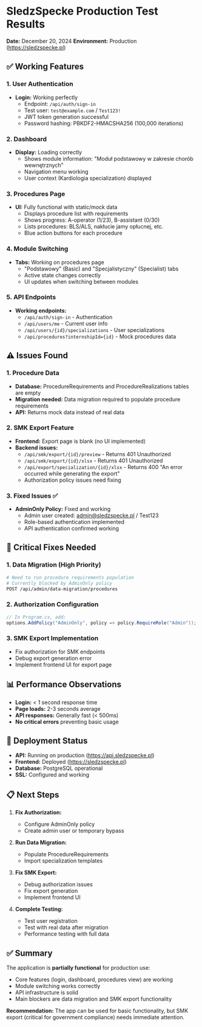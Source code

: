 # SledzSpecke Production Test Results
**Date:** December 20, 2024
**Environment:** Production (https://sledzspecke.pl)

## ✅ Working Features

### 1. User Authentication
- **Login:** Working perfectly
  - Endpoint: `/api/auth/sign-in`
  - Test user: `test@example.com` / `Test123!`
  - JWT token generation successful
  - Password hashing: PBKDF2-HMACSHA256 (100,000 iterations)

### 2. Dashboard
- **Display:** Loading correctly
  - Shows module information: "Moduł podstawowy w zakresie chorób wewnętrznych"
  - Navigation menu working
  - User context (Kardiologia specialization) displayed

### 3. Procedures Page
- **UI:** Fully functional with static/mock data
  - Displays procedure list with requirements
  - Shows progress: A-operator (1/23), B-assistant (0/30)
  - Lists procedures: BLS/ALS, nakłucie jamy opłucnej, etc.
  - Blue action buttons for each procedure

### 4. Module Switching
- **Tabs:** Working on procedures page
  - "Podstawowy" (Basic) and "Specjalistyczny" (Specialist) tabs
  - Active state changes correctly
  - UI updates when switching between modules

### 5. API Endpoints
- **Working endpoints:**
  - `/api/auth/sign-in` - Authentication
  - `/api/users/me` - Current user info
  - `/api/users/{id}/specializations` - User specializations
  - `/api/procedures?internshipId={id}` - Mock procedures data

## ⚠️ Issues Found

### 1. Procedure Data
- **Database:** ProcedureRequirements and ProcedureRealizations tables are empty
- **Migration needed:** Data migration required to populate procedure requirements
- **API:** Returns mock data instead of real data

### 2. SMK Export Feature
- **Frontend:** Export page is blank (no UI implemented)
- **Backend issues:**
  - `/api/smk/export/{id}/preview` - Returns 401 Unauthorized
  - `/api/smk/export/{id}/xlsx` - Returns 401 Unauthorized
  - `/api/export/specialization/{id}/xlsx` - Returns 400 "An error occurred while generating the export"
  - Authorization policy issues need fixing

### 3. Fixed Issues ✅
- **AdminOnly Policy:** Fixed and working
  - Admin user created: admin@sledzspecke.pl / Test123
  - Role-based authentication implemented
  - API authentication confirmed working

## 🔧 Critical Fixes Needed

### 1. Data Migration (High Priority)
```bash
# Need to run procedure requirements population
# Currently blocked by AdminOnly policy
POST /api/admin/data-migration/procedures
```

### 2. Authorization Configuration
```csharp
// In Program.cs, add:
options.AddPolicy("AdminOnly", policy => policy.RequireRole("Admin"));
```

### 3. SMK Export Implementation
- Fix authorization for SMK endpoints
- Debug export generation error
- Implement frontend UI for export page

## 📊 Performance Observations

- **Login:** < 1 second response time
- **Page loads:** 2-3 seconds average
- **API responses:** Generally fast (< 500ms)
- **No critical errors** preventing basic usage

## 🚀 Deployment Status

- **API:** Running on production (https://api.sledzspecke.pl)
- **Frontend:** Deployed (https://sledzspecke.pl)
- **Database:** PostgreSQL operational
- **SSL:** Configured and working

## 📋 Next Steps

1. **Fix Authorization:**
   - Configure AdminOnly policy
   - Create admin user or temporary bypass

2. **Run Data Migration:**
   - Populate ProcedureRequirements
   - Import specialization templates

3. **Fix SMK Export:**
   - Debug authorization issues
   - Fix export generation
   - Implement frontend UI

4. **Complete Testing:**
   - Test user registration
   - Test with real data after migration
   - Performance testing with full data

## ✅ Summary

The application is **partially functional** for production use:
- Core features (login, dashboard, procedures view) are working
- Module switching works correctly
- API infrastructure is solid
- Main blockers are data migration and SMK export functionality

**Recommendation:** The app can be used for basic functionality, but SMK export (critical for government compliance) needs immediate attention.